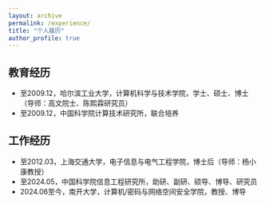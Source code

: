 ```yaml
---
layout: archive
permalink: /experience/
title: "个人履历"
author_profile: true
---
```


## 教育经历 
+ 至2009.12，哈尔滨工业大学，计算机科学与技术学院，学士、硕士、博士（导师：高文院士、陈熙霖研究员）
+ 至2009.12，中国科学院计算技术研究所，联合培养

## 工作经历
+ 至2012.03，上海交通大学，电子信息与电气工程学院，博士后（导师：杨小康教授） 
+ 至2024.05，中国科学院信息工程研究所，助研、副研、硕导、博导、研究员  
+ 2024.06至今，南开大学，计算机/密码与网络空间安全学院，教授、博导
